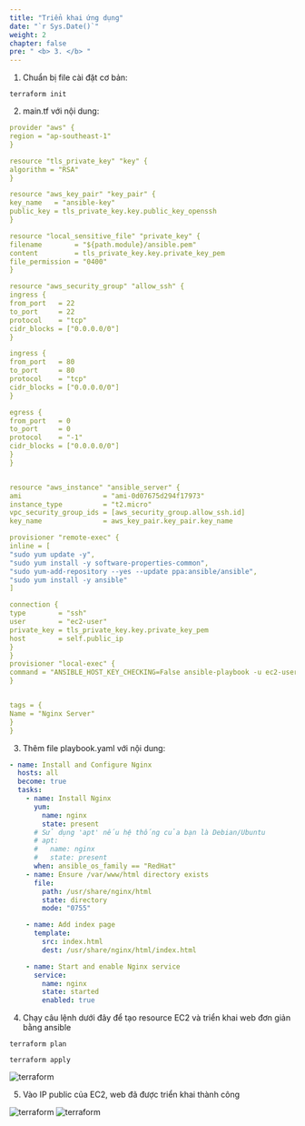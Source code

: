 ```yaml
---
title: "Triển khai ứng dụng"
date: "`r Sys.Date()`"
weight: 2
chapter: false
pre: " <b> 3. </b> "
---
```


1. Chuẩn bị file cài đặt cơ bản:

`terraform init`

2. main.tf với nội dung:

```yaml
provider "aws" {
region = "ap-southeast-1"
}

resource "tls_private_key" "key" {
algorithm = "RSA"
}

resource "aws_key_pair" "key_pair" {
key_name   = "ansible-key"
public_key = tls_private_key.key.public_key_openssh
}

resource "local_sensitive_file" "private_key" {
filename        = "${path.module}/ansible.pem"
content         = tls_private_key.key.private_key_pem
file_permission = "0400"
}

resource "aws_security_group" "allow_ssh" {
ingress {
from_port   = 22
to_port     = 22
protocol    = "tcp"
cidr_blocks = ["0.0.0.0/0"]
}

ingress {
from_port   = 80
to_port     = 80
protocol    = "tcp"
cidr_blocks = ["0.0.0.0/0"]
}

egress {
from_port   = 0
to_port     = 0
protocol    = "-1"
cidr_blocks = ["0.0.0.0/0"]
}
}


resource "aws_instance" "ansible_server" {
ami                    = "ami-0d07675d294f17973"
instance_type          = "t2.micro"
vpc_security_group_ids = [aws_security_group.allow_ssh.id]
key_name               = aws_key_pair.key_pair.key_name

provisioner "remote-exec" {
inline = [
"sudo yum update -y",
"sudo yum install -y software-properties-common",
"sudo yum-add-repository --yes --update ppa:ansible/ansible",
"sudo yum install -y ansible"
]

connection {
type        = "ssh"
user        = "ec2-user"
private_key = tls_private_key.key.private_key_pem
host        = self.public_ip
}
}
provisioner "local-exec" {
command = "ANSIBLE_HOST_KEY_CHECKING=False ansible-playbook -u ec2-user --key-file ansible.pem -T 300 -i '${self.public_ip},', playbook.yaml"
}


tags = {
Name = "Nginx Server"
}
}
```

3. Thêm file playbook.yaml với nội dung:

```yaml
- name: Install and Configure Nginx
  hosts: all
  become: true
  tasks:
    - name: Install Nginx
      yum:
        name: nginx
        state: present
      # Sử dụng 'apt' nếu hệ thống của bạn là Debian/Ubuntu
      # apt:
      #   name: nginx
      #   state: present
      when: ansible_os_family == "RedHat"
    - name: Ensure /var/www/html directory exists
      file:
        path: /usr/share/nginx/html
        state: directory
        mode: "0755"

    - name: Add index page
      template:
        src: index.html
        dest: /usr/share/nginx/html/index.html

    - name: Start and enable Nginx service
      service:
        name: nginx
        state: started
        enabled: true
```

4. Chạy câu lệnh dưới đây để tạo resource EC2 và triển khai web đơn giản bằng ansible

```command
terraform plan

terraform apply
```

![terraform](/images/2.prerequisite/terraform1.png)

5. Vào IP public của EC2, web đã được triển khai thành công

![terraform](/images/2.prerequisite/terraform2.png)
![terraform](/images/2.prerequisite/terraform3.png)
